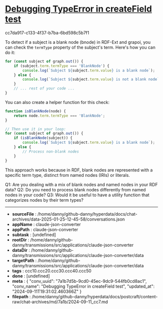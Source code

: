 # [Debugging TypeError in createField test](https://claude.ai/chat/7a1b7d5b-9cd0-45ec-9dc9-544fb0cd8ac1)

cc7da917-c133-4f37-b7ba-6bd598c5b7f1

 To detect if a subject is a blank node (bnode) in RDF-Ext and grapoi, you can check the `termType` property of the subject's term. Here's how you can do it:

```javascript
for (const subject of graph.out()) {
    if (subject.term.termType === 'BlankNode') {
        console.log(`Subject ${subject.term.value} is a blank node`);
    } else {
        console.log(`Subject ${subject.term.value} is not a blank node`);
    }
    // ... rest of your code ...
}
```

You can also create a helper function for this check:

```javascript
function isBlankNode(node) {
    return node.term.termType === 'BlankNode';
}

// Then use it in your loop:
for (const subject of graph.out()) {
    if (isBlankNode(subject)) {
        console.log(`Subject ${subject.term.value} is a blank node`);
    } else {
        // Process non-blank nodes
    }
}
```

This approach works because in RDF, blank nodes are represented with a specific term type, distinct from named nodes (IRIs) or literals.

Q1: Are you dealing with a mix of blank nodes and named nodes in your RDF data?
Q2: Do you need to process blank nodes differently from named nodes in your code?
Q3: Would it be useful to have a utility function that categorizes nodes by their term types?

---

* **sourceFile** : /home/danny/github-danny/hyperdata/docs/chat-archives/data-2025-01-25-12-45-58/conversations.json
* **appName** : claude-json-converter
* **appPath** : claude-json-converter
* **subtask** : [undefined]
* **rootDir** : /home/danny/github-danny/transmissions/src/applications/claude-json-converter
* **dataDir** : /home/danny/github-danny/transmissions/src/applications/claude-json-converter/data
* **targetPath** : /home/danny/github-danny/transmissions/src/applications/claude-json-converter/data
* **tags** : ccc10.ccc20.ccc30.ccc40.ccc50
* **done** : [undefined]
* **meta** : {
  "conv_uuid": "7a1b7d5b-9cd0-45ec-9dc9-544fb0cd8ac1",
  "conv_name": "Debugging TypeError in createField test",
  "updated_at": "2024-09-11T19:31:02.460366Z"
}
* **filepath** : /home/danny/github-danny/hyperdata/docs/postcraft/content-raw/chat-archives/md/7a1b/2024-09-11_cc7.md